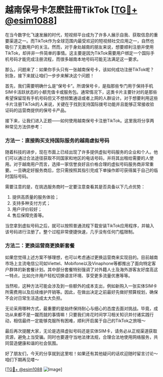 # 越南保号卡怎麽註冊TikTok [[TG💪+ @esim1088](https://t.me/s/esim1088)]

在当今数字化飞速发展的时代，短视频平台成为了许多人展示自我、获取信息的重要渠道之一。而TikTok作为全球范围内最受欢迎的短视频社交应用之一，自然也吸引了无数用户的关注。然而，对于身处越南的朋友来说，想要顺利注册并使用TikTok，却并非一件简单的事情。这主要是因为TikTok需要用户绑定一个国际手机号码才能完成注册流程，而很多越南本地号码可能无法满足这一要求。

那么，问题来了：如果你手头只有一张越南保号卡，该如何成功注册TikTok呢？别急，接下来就让咱们一步步来解决这个问题！

首先，我们需要明确什么是“保号卡”。所谓保号卡，是指那些专门用于保持手机SIM卡活跃状态的小额充值卡或服务包。通常情况下，这类卡片主要针对的是那些希望保留现有手机号码但又不想频繁通话或者上网的人群设计。对于想要利用这些卡片注册TikTok的人来说，关键在于找到支持国际拨号功能并且能够正常接收验证码的运营商提供的保号卡产品。

接下来，让我们进入正题——如何使用越南保号卡注册TikTok。这里我将分享两种常见方法供参考：

### 方法一：直接购买支持国际服务的越南虚拟号码

随着科技的进步，现在市面上已经出现了许多提供虚拟号码服务的企业和个人。他们可以通过合法途径获取不同国家和地区的电话号码，并将其出租给需要的人使用。对于越南用户而言，选择一家信誉良好且价格合理的虚拟号码服务商非常重要。一旦确定好服务商后，您只需按照其指引完成下单操作即可获得属于自己的临时国际号码。

需要注意的是，在挑选服务商时一定要注意查看其是否具备以下几点优势：
1. 提供高质量的服务体验；
2. 支持多种支付方式；
3. 用户评价较好；
4. 售后保障完善等。

当您拿到虚拟号码之后，就可以按照普通流程下载安装TikTok应用程序，并输入该号码进行注册了。整个过程非常便捷快速，几乎没有任何门槛限制。

### 方法二：更换运营商更换新套餐

如果您觉得上述方案不够理想，也可以考虑通过更换运营商来实现目的。目前越南市场上主流电信公司如Viettel、Mobifone以及Vinaphone等都推出了面向特定客户群体的新套餐计划。其中部分套餐特别强调了对外籍人士及海外游客友好度高这一特点，比如允许用户轻松切换语言环境、享受更多流量优惠等等。

当然啦，这种方法可能会涉及到一些额外的成本支出，例如新购入一张实体SIM卡所需费用以及后续维护开销等。因此，在做出决定之前最好先做好预算规划，确保不会对日常生活造成太大负担。

无论采用哪种方式，最重要的是始终保持耐心与细心的态度去面对挑战。毕竟，成功从来都不是一蹴而就的事情嘛！只要我们肯花时间学习相关知识并付诸实践行动，相信最终一定能够克服所有困难，顺利开启属于自己的TikTok之旅哦～

最后再次提醒大家，无论是选择虚拟号码还是实体SIM卡，请务必从正规渠道获取资源，避免上当受骗。同时也要遵守当地法律法规，合理合法地使用网络服务，共同营造健康和谐的社会氛围。

好了朋友们，今天的分享就到这里啦！如果还有其他疑问的话欢迎随时留言讨论～咱们下期再见喽～ 

[[TG💪+ @esim1088](https://t.me/s/esim1088) ![Image](https://i.postimg.cc/4NQfJmqS/Snipaste-2025-05-13-00-14-12.png)]